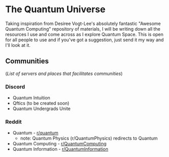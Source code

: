 # The Quantum Universe
Taking inspiration from Desiree Vogt-Lee's absolutely fantastic "Awesome Quantum Computing" repository of materials, I will be writing down all the resources I use and come across as I explore Quantum Space.  This is open for all people to use and if you've got a suggestion, just send it my way and I'll look at it.  

## Communities <br />
(_List of servers and places that facilitates communities_) <br />
### Discord
- Quantum Intuition <br />
- Qftics (to be created soon) <br />
- Quantum Undergrads Unite <br />

### Reddit
- Quantum  - [r/quantum](https://www.reddit.com/r/quantum/) <br />
  - note:  Quantum Physics (r/QuantumPhysics) redirects to Quantum <br />
- Quantum Computing - [r/QuantumComputing](https://www.reddit.com/r/QuantumComputing/) <br />
- Quantum Information - [r/QuantumInformation](https://www.reddit.com/r/QuantumInformation/) <br />
